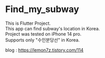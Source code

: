 # Find_my_subway

This is Flutter Project.  
This app can find subway's location in Korea.  
Project was tested on iPhone 14 pro.  
Supports only "수인분당선" in Korea.   

blog : https://lemon7z.tistory.com/114
